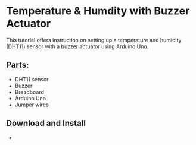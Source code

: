 # Temperature & Humdity with Buzzer Actuator
This tutorial offers instruction on setting up a temperature and humidity (DHT11) sensor with a buzzer actuator using Arduino Uno.

## Parts:
- DHT11 sensor
- Buzzer
- Breadboard
- Arduino Uno
- Jumper wires

## Download and Install
- 
